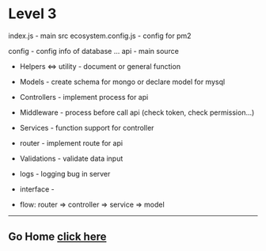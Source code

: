 # Level 3

index.js - main src
ecosystem.config.js - config for pm2

config - config info of database ...
api - main source

- Helpers <=> utility - document or general function
- Models - create schema for mongo or declare model for mysql
- Controllers - implement process for api
- Middleware - process before call api (check token, check permission...)
- Services - function support for controller
- router - implement route for api
- Validations - validate data input
- logs - logging bug in server
- interface -

- flow: router => controller => service => model

---

## Go Home [click here](../../README.md)
